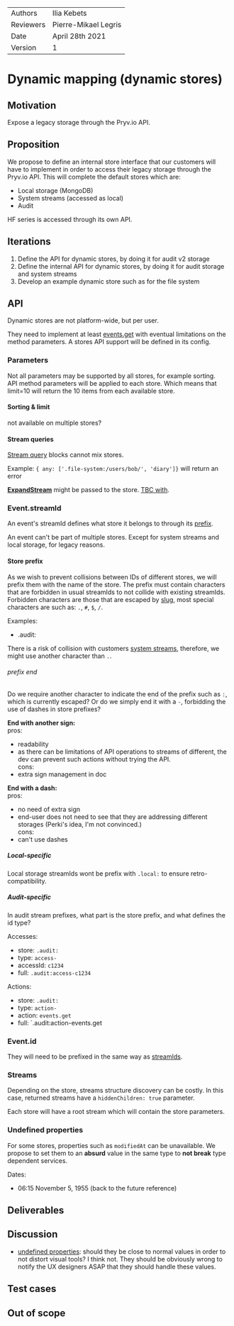 
|         |                       |
| ------- | --------------------- |
| Authors | Ilia Kebets |
| Reviewers | Pierre-Mikael Legris |
| Date    | April 28th 2021 |
| Version | 1                 |

# Dynamic mapping (dynamic stores)

## Motivation

Expose a legacy storage through the Pryv.io API.

## Proposition

We propose to define an internal store interface that our customers will have to implement in order to access their legacy storage through the Pryv.io API. This will complete the default stores which are:

- Local storage (MongoDB)
- System streams (accessed as local)
- Audit

HF series is accessed through its own API.

## Iterations

1. Define the API for dynamic stores, by doing it for audit v2 storage
2. Define the internal API for dynamic stores, by doing it for audit storage and system streams
3. Develop an example dynamic store such as for the file system

## API

Dynamic stores are not platform-wide, but per user.

They need to implement at least [events.get](https://api.pryv.com/reference/#get-events) with eventual limitations on the method parameters. A stores API support will be defined in its config.

### Parameters

Not all parameters may be supported by all stores, for example sorting.  
API method parameters will be applied to each store. Which means that limit=10 will return the 10 items from each available store.

#### Sorting & limit

not available on multiple stores?

#### Stream queries

[Stream query](https://api.pryv.com/reference/#streams-query) blocks cannot mix stores.

Example: `{ any: ['.file-system:/users/bob/', 'diary']}` will return an error

[**ExpandStream**](https://github.com/pryv/service-core/blob/1.7.0-rc01/components/api-server/src/methods/events.js#L222) might be passed to the store. [TBC with](https://github.com/pryv/docs-pryv/blob/master/pryv.io/stores/notes-perki.md#event-association-to-stores--eventsget).

### Event.streamId

An event's streamId defines what store it belongs to through its [prefix](#store-prefix).

An event can't be part of multiple stores. Except for system streams and local storage, for legacy reasons.

#### Store prefix

As we wish to prevent collisions between IDs of different stores, we will prefix them with the name of the store. The prefix must contain characters that are forbidden in usual streamIds to not collide with existing streamIds. Forbidden characters are those that are escaped by [slug](https://www.npmjs.com/package/slug), most special characters are such as: `.`, `#`, `$`, `/`.

Examples:

- .audit:

There is a risk of collision with customers [system streams](https://api.pryv.com/customer-resources/system-streams/), therefore, we might use another character than `.`.

###### prefix end

Do we require another character to indicate the end of the prefix such as `:`, which is currently escaped? Or do we simply end it with a `-`, forbidding the use of dashes in store prefixes?

**End with another sign:**  
pros:  
- readability  
- as there can be limitations of API operations to streams of different, the dev can prevent such actions without trying the API.  
cons:  
- extra sign management in doc  

**End with a dash:**  
pros:  
- no need of extra sign  
- end-user does not need to see that they are addressing different storages (Perki's idea, I'm not convinced.)  
cons:  
- can't use dashes  

##### Local-specific

Local storage streamIds wont be prefix with `.local:` to ensure retro-compatibility.

##### Audit-specific

In audit stream prefixes, what part is the store prefix, and what defines the id type?

Accesses:

- store: `.audit:`
- type: `access-`
- accessId: `c1234`
- full: `.audit:access-c1234`

Actions:

- store: `.audit:`
- type: `action-`
- action: `events.get`
- full: `.audit:action-events.get

### Event.id

They will need to be prefixed in the same way as [streamIds](#store-prefix).

### Streams

Depending on the store, streams structure discovery can be costly. In this case, returned streams have a `hiddenChildren: true` parameter.

Each store will have a root stream which will contain the store parameters.

### Undefined properties

For some stores, properties such as `modifiedAt` can be unavailable. We propose to set them to an **absurd** value in the same type to **not break** type dependent services.

Dates: 

- 06:15 November 5, 1955 (back to the future reference)

## Deliverables

## Discussion

- [undefined properties](#undefined-properties): should they be close to normal values in order to not distort visual tools? I think not. They should be obviously wrong to notify the UX designers ASAP that they should handle these values.

## Test cases



## Out of scope


